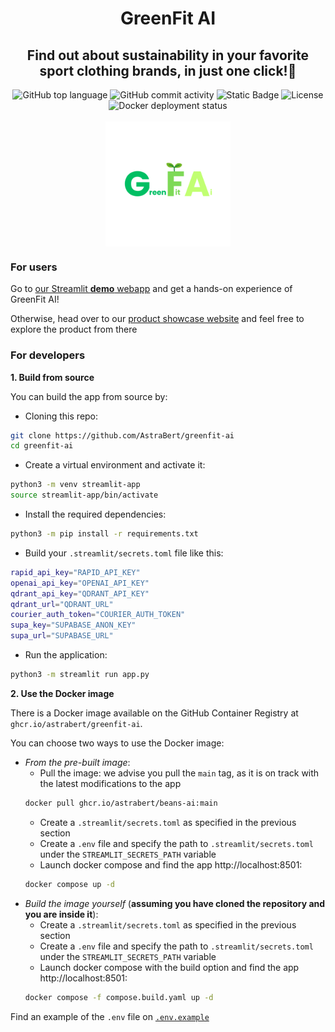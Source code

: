 <h1 align="center">GreenFit AI</h1>
<h2 align="center">Find out about sustainability in your favorite sport clothing brands, in just one click!🌱</h2>


<div align="center">
    <img src="https://img.shields.io/github/languages/top/AstraBert/greenfit-ai" alt="GitHub top language">
   <img src="https://img.shields.io/github/commit-activity/t/AstraBert/greenfit-ai" alt="GitHub commit activity">
   <img src="https://img.shields.io/badge/greenfit_ai-beta-green" alt="Static Badge">
   <img src="https://img.shields.io/github/license/AstraBert/greenfit-ai" alt="License">
   <img src="https://github.com/AstraBert/greenfit-ai/actions/workflows/docker-publish.yml/badge.svg" alt="Docker deployment status">
   <br>
   <br>
   <div>
        <img src="logo.png" alt="Flowchart" align="center" width=200 height=200>
   </div>
</div>

### For users

Go to [our Streamlit **demo** webapp](https://huggingface.co/spaces/greenfit-ai/greenfit-ai) and get a hands-on experience of GreenFit AI!

Otherwise, head over to our [product showcase website](https://astrabert.github.io/greenfitai-showcase/) and feel free to explore the product from there

### For developers

**1. Build from source**

You can build the app from source by:

- Cloning this repo:

```bash
git clone https://github.com/AstraBert/greenfit-ai
cd greenfit-ai
```

- Create a virtual environment and activate it:

```bash
python3 -m venv streamlit-app
source streamlit-app/bin/activate
```

- Install the required dependencies:

```bash
python3 -m pip install -r requirements.txt
```

- Build your `.streamlit/secrets.toml` file like this:

```bash
rapid_api_key="RAPID_API_KEY"
openai_api_key="OPENAI_API_KEY"
qdrant_api_key="QDRANT_API_KEY"
qdrant_url="QDRANT_URL"
courier_auth_token="COURIER_AUTH_TOKEN"
supa_key="SUPABASE_ANON_KEY"
supa_url="SUPABASE_URL"
```
- Run the application:

```bash
python3 -m streamlit run app.py
```

**2. Use the Docker image**

There is a Docker image available on the GitHub Container Registry at `ghcr.io/astrabert/greenfit-ai`. 

You can choose two ways to use the Docker image:

- _From the pre-built image_: 
    + Pull the image: we advise you pull the `main` tag, as it is on track with the latest modifications to the app
    ```bash
    docker pull ghcr.io/astrabert/beans-ai:main
    ```
    + Create a `.streamlit/secrets.toml` as specified in the previous section
    + Create a `.env` file and specify the path to `.streamlit/secrets.toml` under the `STREAMLIT_SECRETS_PATH` variable
    + Launch docker compose and find the app http://localhost:8501:
    ```bash
    docker compose up -d
    ```
- _Build the image yourself_ (**assuming you have cloned the repository and you are inside it**): 
    + Create a `.streamlit/secrets.toml` as specified in the previous section
    + Create a `.env` file and specify the path to `.streamlit/secrets.toml` under the `STREAMLIT_SECRETS_PATH` variable
    + Launch docker compose with the build option and find the app http://localhost:8501:
    ```bash
    docker compose -f compose.build.yaml up -d
    ```

Find an example of the `.env` file on [`.env.example`](./.env.example)